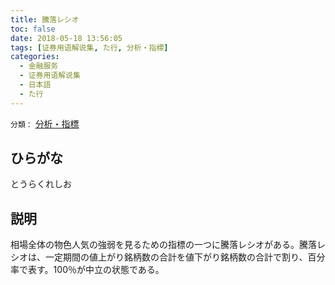 ```yaml
---
title: 騰落レシオ
toc: false
date: 2018-05-18 13:56:05
tags: [证券用语解说集, た行, 分析・指標]
categories:
  - 金融服务
  - 证券用语解说集
  - 日本語
  - た行
---
```


`分類：` [分析・指標](/tags/分析・指標/)

## ひらがな

とうらくれしお

## 説明

相場全体の物色人気の強弱を見るための指標の一つに騰落レシオがある。騰落レシオは、一定期間の値上がり銘柄数の合計を値下がり銘柄数の合計で割り、百分率で表す。100％が中立の状態である。

